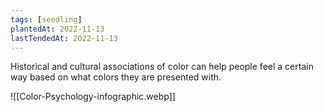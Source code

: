 ```yaml
---
tags: [seedling]
plantedAt: 2022-11-13
lastTendedAt: 2022-11-13
---
```


Historical and cultural associations of color can help people feel a certain way based on what colors they are presented with.

![[Color-Psychology-infographic.webp]]